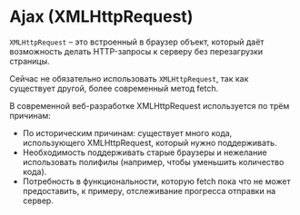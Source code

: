 # Ajax (XMLHttpRequest)

`XMLHttpRequest` – это встроенный в браузер объект, который даёт возможность делать HTTP-запросы к серверу без перезагрузки страницы.

Сейчас не обязательно использовать `XMLHttpRequest`, так как существует другой, более современный метод fetch.

В современной веб-разработке XMLHttpRequest используется по трём причинам:

* По историческим причинам: существует много кода, использующего XMLHttpRequest, который нужно поддерживать.
* Необходимость поддерживать старые браузеры и нежелание использовать полифилы (например, чтобы уменьшить количество кода).
* Потребность в функциональности, которую fetch пока что не может предоставить, к примеру, отслеживание прогресса отправки на сервер.